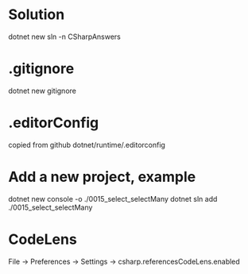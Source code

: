 # Solution
dotnet new sln -n CSharpAnswers  

# .gitignore
dotnet new gitignore

# .editorConfig
copied from github dotnet/runtime/.editorconfig

# Add a new project, example
dotnet new console -o ./0015_select_selectMany
dotnet sln add ./0015_select_selectMany

# CodeLens
File -> Preferences -> Settings -> csharp.referencesCodeLens.enabled